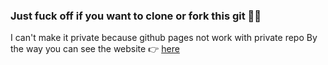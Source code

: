 ###  Just fuck off if you want to clone or fork this git 👊👊
I can't make it private because github pages not work with private repo
By the way you can see the website 👉 [here](https://alexshcer.github.io/justice) 
